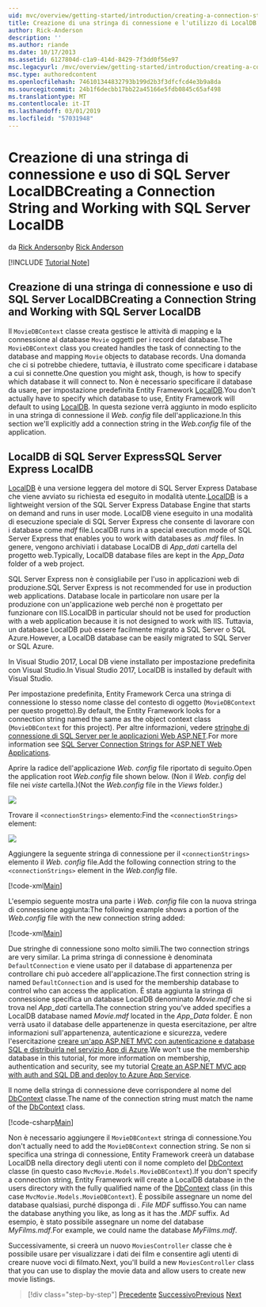 ```yaml
---
uid: mvc/overview/getting-started/introduction/creating-a-connection-string
title: Creazione di una stringa di connessione e l'utilizzo di LocalDB di SQL Server | Microsoft Docs
author: Rick-Anderson
description: ''
ms.author: riande
ms.date: 10/17/2013
ms.assetid: 6127804d-c1a9-414d-8429-7f3dd0f56e97
msc.legacyurl: /mvc/overview/getting-started/introduction/creating-a-connection-string
msc.type: authoredcontent
ms.openlocfilehash: 746101344832793b199d2b3f3dfcfcd4e3b9a8da
ms.sourcegitcommit: 24b1f6decbb17bb22a45166e5fdb0845c65af498
ms.translationtype: MT
ms.contentlocale: it-IT
ms.lasthandoff: 03/01/2019
ms.locfileid: "57031948"
---
```

<a name="creating-a-connection-string-and-working-with-sql-server-localdb"></a><span data-ttu-id="07d2e-102">Creazione di una stringa di connessione e uso di SQL Server LocalDB</span><span class="sxs-lookup"><span data-stu-id="07d2e-102">Creating a Connection String and Working with SQL Server LocalDB</span></span>
====================
<span data-ttu-id="07d2e-103">da [Rick Anderson]((https://twitter.com/RickAndMSFT))</span><span class="sxs-lookup"><span data-stu-id="07d2e-103">by [Rick Anderson]((https://twitter.com/RickAndMSFT))</span></span>

[!INCLUDE [Tutorial Note](sample/code-location.md)]

## <a name="creating-a-connection-string-and-working-with-sql-server-localdb"></a><span data-ttu-id="07d2e-104">Creazione di una stringa di connessione e uso di SQL Server LocalDB</span><span class="sxs-lookup"><span data-stu-id="07d2e-104">Creating a Connection String and Working with SQL Server LocalDB</span></span>

<span data-ttu-id="07d2e-105">Il `MovieDBContext` classe creata gestisce le attività di mapping e la connessione al database `Movie` oggetti per i record del database.</span><span class="sxs-lookup"><span data-stu-id="07d2e-105">The `MovieDBContext` class you created handles the task of connecting to the database and mapping `Movie` objects to database records.</span></span> <span data-ttu-id="07d2e-106">Una domanda che ci si potrebbe chiedere, tuttavia, è illustrato come specificare i database a cui si connette.</span><span class="sxs-lookup"><span data-stu-id="07d2e-106">One question you might ask, though, is how to specify which database it will connect to.</span></span> <span data-ttu-id="07d2e-107">Non è necessario specificare il database da usare, per impostazione predefinita Entity Framework [LocalDB](https://docs.microsoft.com/sql/database-engine/configure-windows/sql-server-2016-express-localdb).</span><span class="sxs-lookup"><span data-stu-id="07d2e-107">You don't actually have to specify which database to use, Entity Framework will default to using [LocalDB](https://docs.microsoft.com/sql/database-engine/configure-windows/sql-server-2016-express-localdb).</span></span> <span data-ttu-id="07d2e-108">In questa sezione verrà aggiunto in modo esplicito in una stringa di connessione il *Web. config* file dell'applicazione.</span><span class="sxs-lookup"><span data-stu-id="07d2e-108">In this section we'll explicitly add a connection string in the *Web.config* file of the application.</span></span>

## <a name="sql-server-express-localdb"></a><span data-ttu-id="07d2e-109">LocalDB di SQL Server Express</span><span class="sxs-lookup"><span data-stu-id="07d2e-109">SQL Server Express LocalDB</span></span>

<span data-ttu-id="07d2e-110">[LocalDB](https://docs.microsoft.com/sql/database-engine/configure-windows/sql-server-2016-express-localdb) è una versione leggera del motore di SQL Server Express Database che viene avviato su richiesta ed eseguito in modalità utente.</span><span class="sxs-lookup"><span data-stu-id="07d2e-110">[LocalDB](https://docs.microsoft.com/sql/database-engine/configure-windows/sql-server-2016-express-localdb) is a lightweight version of the SQL Server Express Database Engine that starts on demand and runs in user mode.</span></span> <span data-ttu-id="07d2e-111">LocalDB viene eseguito in una modalità di esecuzione speciale di SQL Server Express che consente di lavorare con i database come *mdf* file.</span><span class="sxs-lookup"><span data-stu-id="07d2e-111">LocalDB runs in a special execution mode of SQL Server Express that enables you to work with databases as *.mdf* files.</span></span> <span data-ttu-id="07d2e-112">In genere, vengono archiviati i database LocalDB di *App\_dati* cartella del progetto web.</span><span class="sxs-lookup"><span data-stu-id="07d2e-112">Typically, LocalDB database files are kept in the *App\_Data* folder of a web project.</span></span>

<span data-ttu-id="07d2e-113">SQL Server Express non è consigliabile per l'uso in applicazioni web di produzione.</span><span class="sxs-lookup"><span data-stu-id="07d2e-113">SQL Server Express is not recommended for use in production web applications.</span></span> <span data-ttu-id="07d2e-114">Database locale in particolare non usare per la produzione con un'applicazione web perché non è progettato per funzionare con IIS.</span><span class="sxs-lookup"><span data-stu-id="07d2e-114">LocalDB in particular should not be used for production with a web application because it is not designed to work with IIS.</span></span> <span data-ttu-id="07d2e-115">Tuttavia, un database LocalDB può essere facilmente migrato a SQL Server o SQL Azure.</span><span class="sxs-lookup"><span data-stu-id="07d2e-115">However, a LocalDB database can be easily migrated to SQL Server or SQL Azure.</span></span>

<span data-ttu-id="07d2e-116">In Visual Studio 2017, Local DB viene installato per impostazione predefinita con Visual Studio.</span><span class="sxs-lookup"><span data-stu-id="07d2e-116">In Visual Studio 2017, LocalDB is installed by default with Visual Studio.</span></span>

<span data-ttu-id="07d2e-117">Per impostazione predefinita, Entity Framework Cerca una stringa di connessione lo stesso nome classe del contesto di oggetto (`MovieDBContext` per questo progetto).</span><span class="sxs-lookup"><span data-stu-id="07d2e-117">By default, the Entity Framework looks for a connection string named the same as the object context class (`MovieDBContext` for this project).</span></span> <span data-ttu-id="07d2e-118">Per altre informazioni, vedere [stringhe di connessione di SQL Server per le applicazioni Web ASP.NET](https://msdn.microsoft.com/library/jj653752.aspx).</span><span class="sxs-lookup"><span data-stu-id="07d2e-118">For more information see [SQL Server Connection Strings for ASP.NET Web Applications](https://msdn.microsoft.com/library/jj653752.aspx).</span></span>

<span data-ttu-id="07d2e-119">Aprire la radice dell'applicazione *Web. config* file riportato di seguito.</span><span class="sxs-lookup"><span data-stu-id="07d2e-119">Open the application root *Web.config* file shown below.</span></span> <span data-ttu-id="07d2e-120">(Non il *Web. config* del file nei *viste* cartella.)</span><span class="sxs-lookup"><span data-stu-id="07d2e-120">(Not the *Web.config* file in the *Views* folder.)</span></span>

![](creating-a-connection-string/_static/image1.png)

<span data-ttu-id="07d2e-121">Trovare il `<connectionStrings>` elemento:</span><span class="sxs-lookup"><span data-stu-id="07d2e-121">Find the `<connectionStrings>` element:</span></span>

![](creating-a-connection-string/_static/image2.png)

<span data-ttu-id="07d2e-122">Aggiungere la seguente stringa di connessione per il `<connectionStrings>` elemento il *Web. config* file.</span><span class="sxs-lookup"><span data-stu-id="07d2e-122">Add the following connection string to the `<connectionStrings>` element in the *Web.config* file.</span></span>

[!code-xml[Main](creating-a-connection-string/samples/sample1.xml)]

<span data-ttu-id="07d2e-123">L'esempio seguente mostra una parte i *Web. config* file con la nuova stringa di connessione aggiunta:</span><span class="sxs-lookup"><span data-stu-id="07d2e-123">The following example shows a portion of the *Web.config* file with the new connection string added:</span></span>

[!code-xml[Main](creating-a-connection-string/samples/sample2.xml)]

<span data-ttu-id="07d2e-124">Due stringhe di connessione sono molto simili.</span><span class="sxs-lookup"><span data-stu-id="07d2e-124">The two connection strings are very similar.</span></span> <span data-ttu-id="07d2e-125">La prima stringa di connessione è denominata `DefaultConnection` e viene usato per il database di appartenenza per controllare chi può accedere all'applicazione.</span><span class="sxs-lookup"><span data-stu-id="07d2e-125">The first connection string is named `DefaultConnection` and is used for the membership database to control who can access the application.</span></span> <span data-ttu-id="07d2e-126">È stata aggiunta la stringa di connessione specifica un database LocalDB denominato *Movie.mdf* che si trova nel *App\_dati* cartella.</span><span class="sxs-lookup"><span data-stu-id="07d2e-126">The connection string you've added specifies a LocalDB database named *Movie.mdf* located in the *App\_Data* folder.</span></span> <span data-ttu-id="07d2e-127">È non verrà usato il database delle appartenenze in questa esercitazione, per altre informazioni sull'appartenenza, autenticazione e sicurezza, vedere l'esercitazione [creare un'app ASP.NET MVC con autenticazione e database SQL e distribuirla nel servizio App di Azure](https://docs.microsoft.com/aspnet/core/security/authorization/secure-data).</span><span class="sxs-lookup"><span data-stu-id="07d2e-127">We won't use the membership database in this tutorial, for more information on membership, authentication and security, see my tutorial [Create an ASP.NET MVC app with auth and SQL DB and deploy to Azure App Service](https://docs.microsoft.com/aspnet/core/security/authorization/secure-data).</span></span>

<span data-ttu-id="07d2e-128">Il nome della stringa di connessione deve corrispondere al nome del [DbContext](https://msdn.microsoft.com/library/system.data.entity.dbcontext(v=vs.103).aspx) classe.</span><span class="sxs-lookup"><span data-stu-id="07d2e-128">The name of the connection string must match the name of the [DbContext](https://msdn.microsoft.com/library/system.data.entity.dbcontext(v=vs.103).aspx) class.</span></span>

[!code-csharp[Main](creating-a-connection-string/samples/sample3.cs?highlight=15)]

<span data-ttu-id="07d2e-129">Non è necessario aggiungere il `MovieDBContext` stringa di connessione.</span><span class="sxs-lookup"><span data-stu-id="07d2e-129">You don't actually need to add the `MovieDBContext` connection string.</span></span> <span data-ttu-id="07d2e-130">Se non si specifica una stringa di connessione, Entity Framework creerà un database LocalDB nella directory degli utenti con il nome completo del [DbContext](https://msdn.microsoft.com/library/system.data.entity.dbcontext(v=vs.103).aspx) classe (in questo caso `MvcMovie.Models.MovieDBContext`).</span><span class="sxs-lookup"><span data-stu-id="07d2e-130">If you don't specify a connection string, Entity Framework will create a LocalDB database in the users directory with the fully qualified name of the [DbContext](https://msdn.microsoft.com/library/system.data.entity.dbcontext(v=vs.103).aspx) class (in this case `MvcMovie.Models.MovieDBContext`).</span></span> <span data-ttu-id="07d2e-131">È possibile assegnare un nome del database qualsiasi, purché disponga di *. File MDF* suffisso.</span><span class="sxs-lookup"><span data-stu-id="07d2e-131">You can name the database anything you like, as long as it has the *.MDF* suffix.</span></span> <span data-ttu-id="07d2e-132">Ad esempio, è stato possibile assegnare un nome del database *MyFilms.mdf*.</span><span class="sxs-lookup"><span data-stu-id="07d2e-132">For example, we could name the database *MyFilms.mdf*.</span></span>

<span data-ttu-id="07d2e-133">Successivamente, si creerà un nuovo `MoviesController` classe che è possibile usare per visualizzare i dati dei film e consentire agli utenti di creare nuove voci di filmato.</span><span class="sxs-lookup"><span data-stu-id="07d2e-133">Next, you'll build a new `MoviesController` class that you can use to display the movie data and allow users to create new movie listings.</span></span>

> [!div class="step-by-step"]
> <span data-ttu-id="07d2e-134">[Precedente](adding-a-model.md)
> [Successivo](accessing-your-models-data-from-a-controller.md)</span><span class="sxs-lookup"><span data-stu-id="07d2e-134">[Previous](adding-a-model.md)
[Next](accessing-your-models-data-from-a-controller.md)</span></span>
